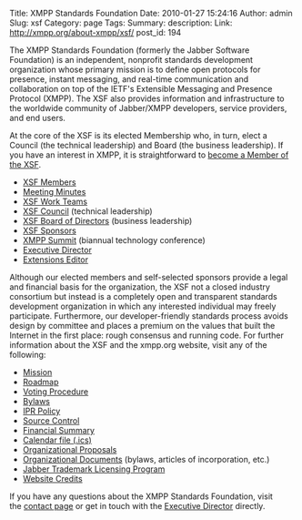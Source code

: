 Title: XMPP Standards Foundation
Date: 2010-01-27 15:24:16
Author: admin
Slug: xsf
Category: page
Tags: 
Summary: description:
Link: http://xmpp.org/about-xmpp/xsf/
post_id: 194


The XMPP Standards Foundation (formerly the Jabber Software Foundation) is an independent, nonprofit standards development organization whose primary mission is to define open 
protocols for presence, instant messaging, and real-time communication and collaboration on top of the IETF's Extensible Messaging and Presence Protocol (XMPP). The XSF also 
provides information and infrastructure to the worldwide community of Jabber/XMPP developers, service providers, and end users.

At the core of the XSF is its elected Membership who, in turn, elect a Council (the technical leadership) and Board (the business leadership). If you have an interest in XMPP, 
it is straightforward to [become a Member of the XSF](/pages/become-a-member.html).

* [XSF Members](/pages/xsf-member-list.html)
* [Meeting Minutes](/pages/meeting-minutes.html)
* [XSF Work Teams](/pages/become-a-member.html#work)
* [XSF Council](/pages/xmpp-council.html) (technical leadership)
* [XSF Board of Directors](/pages/the-xsf-board-of-directors.html) (business leadership)
* [XSF Sponsors](/pages/our-sponsors.html)
* [XMPP Summit](/pages/the-xmpp-summit.html) (biannual technology conference)
* [Executive Director](/pages/xsf-people.html#exec)
* [Extensions Editor](/pages/xsf-people.html#extensions)

Although our elected members and self-selected sponsors provide a legal and financial basis for the organization, the XSF not a closed industry consortium but instead is a 
completely open and transparent standards development organization in which any interested individual may freely participate. Furthermore, our developer-friendly standards 
process avoids design by committee and places a premium on the values that built the Internet in the first place: rough consensus and running code. For further information about 
the XSF and the xmpp.org website, visit any of the following:

* [Mission](/pages/xsf-mission.html)
* [Roadmap](/pages/xsf-roadmap.html)
* [Voting Procedure](/pages/xsf-voting-procedure.html)
* [Bylaws](/pages/xsf-bylaws.html)
* [IPR Policy](/pages/xsf-ipr-policy.html)
* [Source Control](/pages/xsf-source-control.html)
* [Financial Summary](/pages/xsf-financial-summary.html)
* [Calendar file (.ics)](/pages/XSF.ics)
* [Organizational Proposals](/pages/xsf-proposals.html)
* [Organizational Documents](/pages/xsf-organizational-documents.html) (bylaws, articles of incorporation, etc.)
* [Jabber Trademark Licensing Program](/pages/jabber-trademark.html)
* [Website Credits](/pages/website-credits.html)

If you have any questions about the XMPP Standards Foundation, visit the [contact page](/pages/contact-us.html) or get 
in touch with the [Executive Director](/pages/xsf-people.html#extensions) directly.
